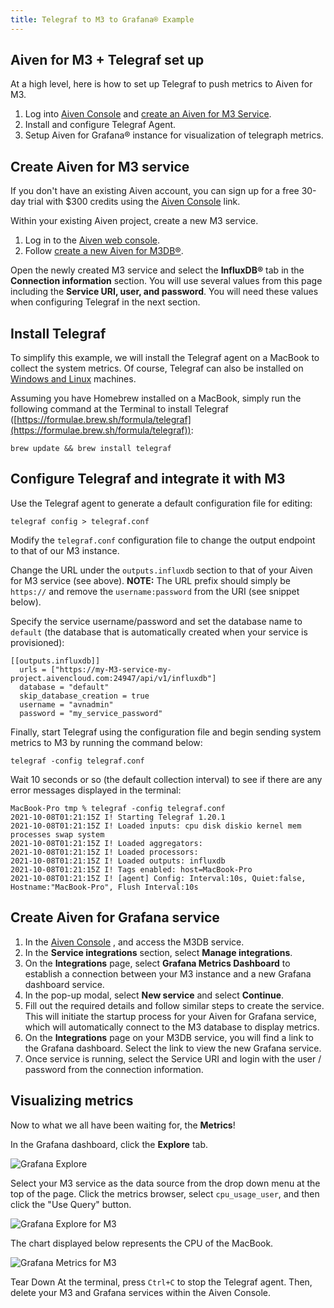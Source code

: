 ```yaml
---
title: Telegraf to M3 to Grafana® Example
---
```


## Aiven for M3 + Telegraf set up

At a high level, here is how to set up Telegraf to push metrics to Aiven
for M3.

1.  Log into [Aiven Console](https://console.aiven.io) and
    [create an Aiven for M3 Service](/docs/platform/howto/create_new_service).
2.  Install and configure Telegraf Agent.
3.  Setup Aiven for Grafana® instance for visualization of telegraph
    metrics.

## Create Aiven for M3 service

If you don't have an existing Aiven account, you can sign up for a free
30-day trial with \$300 credits using the [Aiven
Console](https://console.aiven.io) link.

Within your existing Aiven project, create a new M3 service.

1.  Log in to the [Aiven web console](https://console.aiven.io/).
2.  Follow
    [create a new Aiven for M3DB®](/docs/platform/howto/create_new_service).

Open the newly created M3 service and select the **InfluxDB®** tab in
the **Connection information** section. You will use several values from
this page including the **Service URI, user, and password**. You will
need these values when configuring Telegraf in the next section.

## Install Telegraf

To simplify this example, we will install the Telegraf agent on a
MacBook to collect the system metrics. Of course, Telegraf can also be
installed on [Windows and
Linux](https://docs.influxdata.com/telegraf/v1.19/introduction/installation/)
machines.

Assuming you have Homebrew installed on a MacBook, simply run the
following command at the Terminal to install Telegraf
([https://formulae.brew.sh/formula/telegraf](https://formulae.brew.sh/formula/telegraf)):

```
brew update && brew install telegraf
```

## Configure Telegraf and integrate it with M3

Use the Telegraf agent to generate a default configuration file for
editing:

```
telegraf config > telegraf.conf
```

Modify the `telegraf.conf` configuration file to change the output
endpoint to that of our M3 instance.

Change the URL under the `outputs.influxdb` section to that of your
Aiven for M3 service (see above). **NOTE:** The URL prefix should simply
be `https://` and remove the `username:password` from the URI (see
snippet below).

Specify the service username/password and set the database name to
`default` (the database that is automatically created when your service
is provisioned):

```
[[outputs.influxdb]]
  urls = ["https://my-M3-service-my-project.aivencloud.com:24947/api/v1/influxdb"]
  database = "default"
  skip_database_creation = true
  username = "avnadmin"
  password = "my_service_password"
```

Finally, start Telegraf using the configuration file and begin sending
system metrics to M3 by running the command below:

    telegraf -config telegraf.conf

Wait 10 seconds or so (the default collection interval) to see if there
are any error messages displayed in the terminal:

    MacBook-Pro tmp % telegraf -config telegraf.conf
    2021-10-08T01:21:15Z I! Starting Telegraf 1.20.1
    2021-10-08T01:21:15Z I! Loaded inputs: cpu disk diskio kernel mem processes swap system
    2021-10-08T01:21:15Z I! Loaded aggregators:
    2021-10-08T01:21:15Z I! Loaded processors:
    2021-10-08T01:21:15Z I! Loaded outputs: influxdb
    2021-10-08T01:21:15Z I! Tags enabled: host=MacBook-Pro
    2021-10-08T01:21:15Z I! [agent] Config: Interval:10s, Quiet:false, Hostname:"MacBook-Pro", Flush Interval:10s

## Create Aiven for Grafana service

1.  In the [Aiven Console](https://console.aiven.io) , and access the
    M3DB service.
2.  In the **Service integrations** section, select **Manage
    integrations**.
3.  On the **Integrations** page, select **Grafana Metrics Dashboard**
    to establish a connection between your M3 instance and a new Grafana
    dashboard service.
4.  In the pop-up modal, select **New service** and select **Continue**.
5.  Fill out the required details and follow similar steps to create the
    service. This will initiate the startup process for your Aiven for
    Grafana service, which will automatically connect to the M3 database
    to display metrics.
6.  On the **Integrations** page on your M3DB service, you will find a
    link to the Grafana dashboard. Select the link to view the new
    Grafana service.
7.  Once service is running, select the Service URI and login with the
    user / password from the connection information.

## Visualizing metrics

Now to what we all have been waiting for, the **Metrics**!

In the Grafana dashboard, click the **Explore** tab.

![Grafana Explore](/images/products/m3db/telegraf-m3-example/m3_telegraph_11.png)

Select your M3 service as the data source from the drop down menu at the
top of the page. Click the metrics browser, select `cpu_usage_user`, and
then click the "Use Query" button.

![Grafana Explore for M3](/images/products/m3db/telegraf-m3-example/m3_telegraph_12.png)

The chart displayed below represents the CPU of the MacBook.

![Grafana Metrics for M3](/images/products/m3db/telegraf-m3-example/m3_telegraph_13.png)

Tear Down At the terminal, press `Ctrl+C` to stop the Telegraf agent.
Then, delete your M3 and Grafana services within the Aiven Console.
